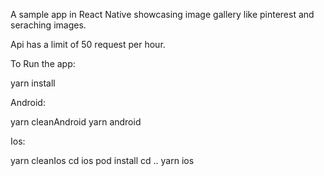 A sample app in React Native showcasing image gallery like pinterest and seraching images.

Api has a limit of 50 request per hour.

To Run the app:

yarn install

Android:

yarn cleanAndroid yarn android

Ios:

yarn cleanIos cd ios pod install cd .. yarn ios
